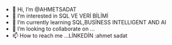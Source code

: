 - 👋 Hi, I’m @AHMETSADAT
- 👀 I’m interested in SQL VE VERİ BİLİMİ
- 🌱 I’m currently learning SQL,BUSİNESS INTELLIGENT AND AI 
- 💞️ I’m looking to collaborate on ...
- 📫 How to reach me ...LİNKEDİN :ahmet sadat

<!---
AHMETSADAT/AHMETSADAT is a ✨ special ✨ repository because its `README.md` (this file) appears on your GitHub profile.
You can click the Preview link to take a look at your changes.
--->

